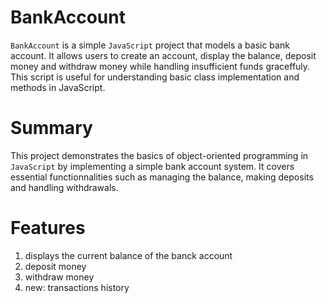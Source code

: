 # BankAccount
`BankAccount` is a simple `JavaScript` project that models a basic bank account. It allows users to create an account, display the balance, deposit money and withdraw money while handling insufficient funds graceffuly. This script is useful for understanding basic class implementation and methods in JavaScript.

# Summary
This project demonstrates the basics of object-oriented programming in `JavaScript` by implementing a simple bank account system. It covers essential functionnalities such as managing the balance, making deposits and handling withdrawals.

# Features
1. displays the current balance of the banck account
2. deposit money
3. withdraw money
4. new: transactions history